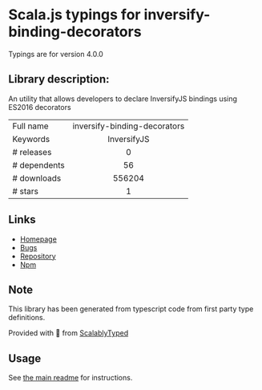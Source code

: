 
# Scala.js typings for inversify-binding-decorators

Typings are for version 4.0.0

## Library description:
An utility that allows developers to declare InversifyJS bindings using ES2016 decorators

|                    |                 |
| ------------------ | :-------------: |
| Full name          | inversify-binding-decorators |
| Keywords           | InversifyJS |
| # releases         | 0 |
| # dependents       | 56 |
| # downloads        | 556204 |
| # stars            | 1 |

## Links
- [Homepage](https://github.com/inversify/inversify-binding-decorators#readme)
- [Bugs](https://github.com/inversify/inversify-binding-decorators/issues)
- [Repository](https://github.com/inversify/inversify-binding-decorators)
- [Npm](https://www.npmjs.com/package/inversify-binding-decorators)
    


## Note
This library has been generated from typescript code from first party type definitions.

Provided with :purple_heart: from [ScalablyTyped](https://github.com/oyvindberg/ScalablyTyped)

## Usage
See [the main readme](../../readme.md) for instructions.


